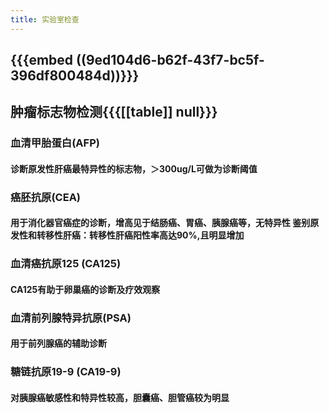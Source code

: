 ```yaml
---
title: 实验室检查
---
```


## {{{embed ((9ed104d6-b62f-43f7-bc5f-396df800484d))}}}

## **肿瘤标志物检测**{{{[[table]] null}}}
### 血清甲胎蛋白(AFP)
#### 诊断原发性肝癌最特异性的标志物，＞300ug/L可做为诊断阈值

### 癌胚抗原(CEA)
#### 用于消化器官癌症的诊断，增高见于结肠癌、胃癌、胰腺癌等，无特异性 鉴别原发性和转移性肝癌：转移性肝癌阳性率高达90%,且明显增加

### 血清癌抗原125 (CA125)
#### CA125有助于卵巢癌的诊断及疗效观察

### 血清前列腺特异抗原(PSA)
#### 用于前列腺癌的辅助诊断

### 糖链抗原19-9 (CA19-9)
#### 对胰腺癌敏感性和特异性较高，胆囊癌、胆管癌较为明显
